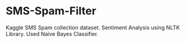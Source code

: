 # SMS-Spam-Filter
Kaggle SMS Spam collection dataset. Sentiment Analysis using NLTK Library. Used Naive Bayes Classifier.
